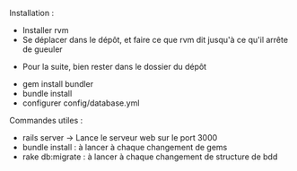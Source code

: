 Installation :
- Installer rvm
- Se déplacer dans le dépôt, et faire ce que rvm dit jusqu'à ce qu'il arrête de gueuler
* Pour la suite, bien rester dans le dossier du dépôt
- gem install bundler
- bundle install
- configurer config/database.yml


Commandes utiles :

- rails server -> Lance le serveur web sur le port 3000
- bundle install : à lancer à chaque changement de gems
- rake db:migrate : à lancer à chaque changement de structure de bdd
